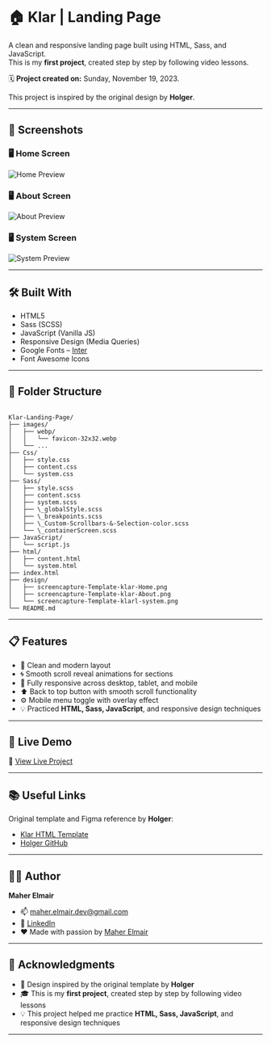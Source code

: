 # 🏠 Klar | Landing Page

A clean and responsive landing page built using HTML, Sass, and JavaScript.  
This is my **first project**, created step by step by following video lessons.  

🗓️ **Project created on:** ‎Sunday, ‎November ‎19, ‎2023.  

This project is inspired by the original design by **Holger**.

---

## 📸 Screenshots

### 🖥️ Home Screen  
![Home Preview](screencapture-Template-klar-Home.png)

### 🖥️ About Screen  
![About Preview](screencapture-Template-klar-About.png)

### 🖥️ System Screen  
![System Preview](screencapture-Template-klarl-system.png)

---

## 🛠️ Built With

- HTML5
- Sass (SCSS)
- JavaScript (Vanilla JS)
- Responsive Design (Media Queries)
- Google Fonts – [Inter](https://fonts.google.com/specimen/Inter)
- Font Awesome Icons

---

## 📂 Folder Structure

```

Klar-Landing-Page/
├── images/
│   ├── webp/
│   │   └── favicon-32x32.webp
│   └── ...
├── Css/
│   ├── style.css
│   ├── content.css
│   └── system.css
├── Sass/
│   ├── style.scss
│   ├── content.scss
│   ├── system.scss
│   ├── \_globalStyle.scss
│   ├── \_breakpoints.scss
│   ├── \_Custom-Scrollbars-&-Selection-color.scss
│   └── \_containerScreen.scss
├── JavaScript/
│   └── script.js
├── html/
│   ├── content.html
│   └── system.html
├── index.html
├── design/
│   ├── screencapture-Template-klar-Home.png
│   ├── screencapture-Template-klar-About.png
│   └── screencapture-Template-klarl-system.png
└── README.md

```

---

## 📋 Features

- 🎯 Clean and modern layout  
- 🌀 Smooth scroll reveal animations for sections  
- 📱 Fully responsive across desktop, tablet, and mobile  
- ⬆️ Back to top button with smooth scroll functionality  
- ⚙️ Mobile menu toggle with overlay effect  
- 💡 Practiced **HTML, Sass, JavaScript**, and responsive design techniques

---

## 🚀 Live Demo

🔗 [View Live Project](https://maher-elmair.github.io/Klar/)

---

## 📚 Useful Links

Original template and Figma reference by **Holger**:  

- [Klar HTML Template](https://templatedeck.com/klar-html-template.html)  
- [Holger GitHub](https://github.com/holger1411)

---

## 🧑‍💻 Author

**Maher Elmair**

- 📫 [maher.elmair.dev@gmail.com](mailto:maher.elmair.dev@gmail.com)
- 🔗 [LinkedIn](https://www.linkedin.com/in/maher-elmair-831042237)
- ❤️ Made with passion by [Maher Elmair](https://maher-elmair.github.io/My_Website)

---

## 🙏 Acknowledgments

- 🎨 Design inspired by the original template by **Holger**  
- 🎓 This is my **first project**, created step by step by following video lessons  
- 💡 This project helped me practice **HTML, Sass, JavaScript**, and responsive design techniques

---
